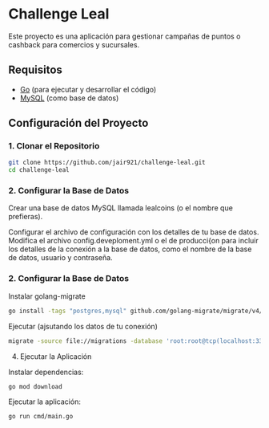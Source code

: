# Challenge Leal

Este proyecto es una aplicación para gestionar campañas de puntos o cashback para comercios y sucursales.

## Requisitos

- [Go](https://golang.org/dl/) (para ejecutar y desarrollar el código)
- [MySQL](https://dev.mysql.com/downloads/) (como base de datos)

## Configuración del Proyecto

### 1. Clonar el Repositorio

```bash
git clone https://github.com/jair921/challenge-leal.git
cd challenge-leal
```

### 2. Configurar la Base de Datos

Crear una base de datos MySQL llamada lealcoins (o el nombre que prefieras).

Configurar el archivo de configuración con los detalles de tu base de datos. 
Modifica el archivo config.deveploment.yml o el de producci{on
para incluir los detalles de la conexión a la base de datos, como el nombre de la base de datos, usuario y contraseña.

### 2. Configurar la Base de Datos


Instalar golang-migrate
```bash
go install -tags "postgres,mysql" github.com/golang-migrate/migrate/v4/cmd/migrate@latest 
```

Ejecutar (ajsutando los datos de tu conexión)
```bash
migrate -source file://migrations -database 'root:root@tcp(localhost:3306)/lealcoins?charset=utf8&parseTime=True&loc=Local' up 
```

4. Ejecutar la Aplicación

Instalar dependencias:
```bash
go mod download 
```

Ejecutar la aplicación:

```bash
go run cmd/main.go
```
